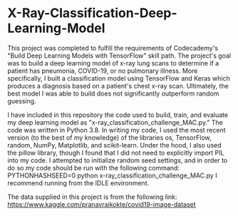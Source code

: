 # X-Ray-Classification-Deep-Learning-Model

This project was completed to fulfill the requirements of Codecademy's "Build Deep Learning Models with TensorFlow" skill path. The project's goal was to build a deep learning model of x-ray lung scans to determine if a patient has pneumonia, COVID-19, or no pulmonary illness. More specifically, I built a classification model using TensorFlow and Keras which produces a diagnosis based on a patient's chest x-ray scan. Ultimately, the best model I was able to build does not significantly outperform random guessing.

I have included in this repository the code used to build, train, and evaluate my deep learning model as "x-ray_classification_challenge_MAC.py." The code was written in Python 3.8. In writing my code, I used the most recent version (to the best of my knowledge) of the libraries os, TensorFlow, random, NumPy, Matplotlib, and scikit-learn. Under the hood, I also used the pillow library, though I found that I did not need to explicitly import PIL into my code. I attempted to initialize random seed settings, and in order to do so my code should be run with the following command: PYTHONHASHSEED=0 python x-ray_classification_challenge_MAC.py I recommend running from the IDLE environment.

The data supplied in this project is from the following link: https://www.kaggle.com/pranavraikokte/covid19-image-dataset
